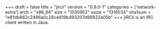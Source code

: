 +++
draft = false
title = "jircii"
version = "0.9.0-1"
categories = ['network-extra']
arch = "x86_64"
size = "1035952"
usize = "1316534"
sha1sum = "e81db862c2486a0c28ced19b493207d99822a05b"
+++
jIRCii is an IRC client written in Java.